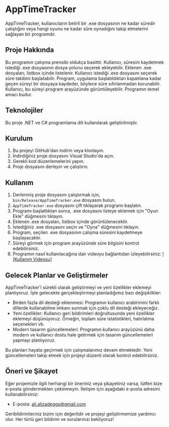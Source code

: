 # AppTimeTracker

AppTimeTracker, kullanıcıların belirli bir .exe dosyasının ne kadar süredir çalıştığını veya hangi oyunu ne kadar süre oynadığını takip etmelerini sağlayan bir programdır.

## Proje Hakkında

Bu programın çalışma prensibi oldukça basittir. Kullanıcı, süresini kaydetmek istediği .exe dosyasının dosya yolunu seçerek ekleyebilir. Eklenen .exe dosyaları, listbox içinde listelenir. Kullanıcı istediği .exe dosyasını seçerek süre takibini başlatabilir. Program, uygulama başlatıldıktan kapatılana kadar geçen süreyi bir dosyaya kaydeder, böylece süre sıfırlanmadan korunabilir. Kullanıcı, bu süreyi program arayüzünde görüntüleyebilir. Programın temel amacı budur.

## Teknolojiler

Bu proje .NET ve C# programlama dili kullanılarak geliştirilmiştir.

## Kurulum

1. Bu projeyi GitHub'dan indirin veya klonlayın.
2. İndirdiğiniz proje dosyasını Visual Studio'da açın.
3. Gerekli kod düzenlemelerini yapın.
4. Proje dosyasını derleyin ve çalıştırın.


## Kullanım
1. Derlenmiş proje dosyasını çalıştırmak için, `bin/Release/AppTimeTracker.exe` dosyasını bulun.
2. `AppTimeTracker.exe` dosyasını çift tıklayarak programı başlatın.
3. Programı başlattıktan sonra, .exe dosyasını listeye eklemek için "Oyun Ekle" düğmesini tıklayın.
4. Eklenen .exe dosyaları, listbox içinde görüntülenecektir.
5. İstediğiniz .exe dosyasını seçin ve "Oyna" düğmesini tıklayın.
6. Program, seçilen .exe dosyasının çalışma süresini kaydetmeye başlayacaktır.
7. Süreyi görmek için program arayüzünde süre bilgisini kontrol edebilirsiniz.
8. Programın nasıl kullanılacağına dair videoyu bağlantıdan izleyebilirsiniz: [![Kullanım Videosu]]((https://youtu.be/rVCeLsM9XQ4))

## Gelecek Planlar ve Geliştirmeler

AppTimeTracker'i sürekli olarak geliştirmeyi ve yeni özellikler eklemeyi planlıyoruz. İşte gelecekte gerçekleştirmeyi planladığımız bazı değişiklikler:

- Birden fazla dil desteği eklenmesi: Programın kullanıcı arabirimini farklı dillerde kullanabilme imkanı sunmak için çoklu dil desteği ekleyeceğiz.
- Yeni özellikler: Kullanıcı geri bildirimleri doğrultusunda yeni özellikler eklemeyi düşünüyoruz. Örneğin, toplam süre istatistikleri, hatırlatma seçenekleri vb.
- Modern tasarım güncellemeleri: Programın kullanıcı arayüzünü daha modern ve kullanıcı dostu hale getirmek için tasarım güncellemeleri yapmayı planlıyoruz.

Bu planları hayata geçirmek için çalışmalarımız devam etmektedir. Yeni güncellemeleri takip etmek için projeyi düzenli olarak kontrol edebilirsiniz.


## Öneri ve Şikayet

Eğer projemizle ilgili herhangi bir öneriniz veya şikayetiniz varsa, lütfen bize e-posta göndermekten çekinmeyin. İletişim için aşağıdaki e-posta adresini kullanabilirsiniz:

- E-posta: [ali.alizadeggs@gmail.com](mailto:ali.alizadeggs@gmail.com)

Geribildirimleriniz bizim için değerlidir ve projeyi geliştirmemize yardımcı olur. Her türlü geri bildirim ve sorularınızı bekliyoruz!


